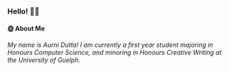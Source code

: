 ### Hello! 👋🏽 

#### 🌞 About Me
###### My name is Aurni Dutta! I am currently a first year student majoring in Honours Computer Science, and minoring in Honours Creative Writing at the University of Guelph.

<!--
**aurni-dutta/aurni-dutta** is a ✨ _special_ ✨ repository because its `README.md` (this file) appears on your GitHub profile.

Here are some ideas to get you started:

- 🔭 I’m currently working on ...
- 🌱 I’m currently learning ...
- 👯 I’m looking to collaborate on ...
- 🤔 I’m looking for help with ...
- 💬 Ask me about ...
- 📫 How to reach me: ...
- 😄 Pronouns: ...
- ⚡ Fun fact: ...
-->
